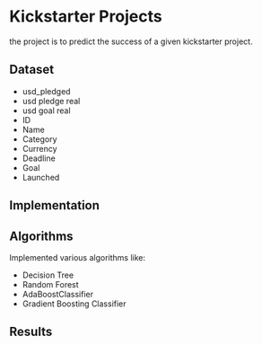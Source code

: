 # Kickstarter Projects
the project is to predict the success of a given kickstarter project.
## Dataset
 - usd_pledged
 - usd pledge real
 - usd goal real
 - ID 
 - Name
 - Category
 - Currency
 - Deadline
 - Goal
 - Launched

## Implementation

## Algorithms
Implemented various algorithms like:
- Decision Tree
- Random Forest
- AdaBoostClassifier
- Gradient Boosting Classifier


## Results


